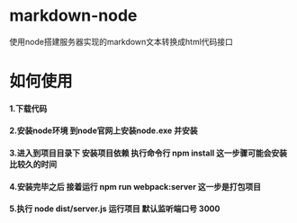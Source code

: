 # markdown-node
 使用node搭建服务器实现的markdown文本转换成html代码接口
 
 # 如何使用
 #### 1.下载代码
 #### 2.安装node环境 到node官网上安装node.exe 并安装
 #### 3.进入到项目目录下 安装项目依赖 执行命令行 npm install  这一步骤可能会安装比较久的时间
 #### 4.安装完毕之后 接着运行  npm run webpack:server 这一步是打包项目
 #### 5.执行 node dist/server.js 运行项目 默认监听端口号 3000
